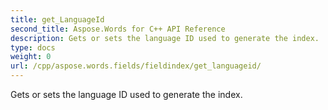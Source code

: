 ```yaml
---
title: get_LanguageId
second_title: Aspose.Words for C++ API Reference
description: Gets or sets the language ID used to generate the index. 
type: docs
weight: 0
url: /cpp/aspose.words.fields/fieldindex/get_languageid/
---
```


Gets or sets the language ID used to generate the index. 

